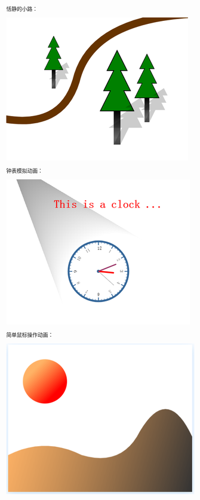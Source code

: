 恬静的小路：

![tree -- ]( https://github.com/dfdpk/canvas/blob/master/img/tree.png)

钟表模拟动画：

![clock -- ](https://github.com/dfdpk/canvas/blob/master/img/clock.png)

简单鼠标操作动画：

![mousedown -- ](https://github.com/dfdpk/canvas/blob/master/img/sun.jpg)


